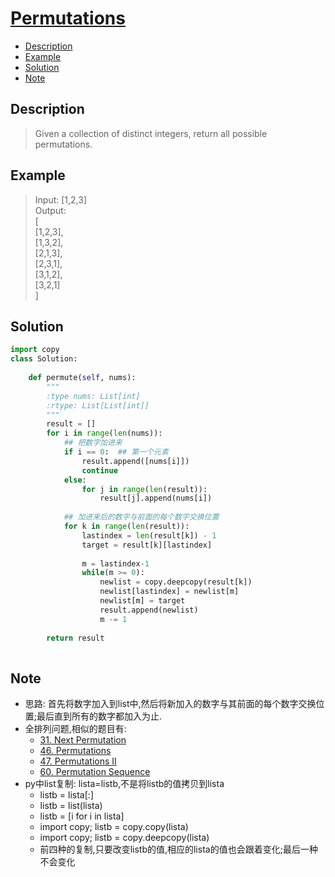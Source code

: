 # [Permutations](https://leetcode.com/problems/permutations/description/)

<!-- GFM-TOC -->
* <a href="#Description">Description</a>
* <a href="#Example">Example</a>
* <a href="#Solution">Solution</a>
* <a href="#Note">Note</a>
<!-- GFM-TOC -->


## <a name="Description">Description</a>
>Given a collection of distinct integers, return all possible permutations. </br>

## <a name="Example">Example</a>
>Input: [1,2,3]</br>
Output:</br>
[</br>
  [1,2,3],</br>
  [1,3,2],</br>
  [2,1,3],</br>
  [2,3,1],</br>
  [3,1,2],</br>
  [3,2,1]</br>
]</br>
## <a name="Solution">Solution</a>
```python
import copy
class Solution:
    
    def permute(self, nums):
        """
        :type nums: List[int]
        :rtype: List[List[int]]
        """
        result = []
        for i in range(len(nums)):
            ## 把数字加进来
            if i == 0:  ## 第一个元素
                result.append([nums[i]])
                continue
            else:
                for j in range(len(result)):
                    result[j].append(nums[i])
        
            ## 加进来后的数字与前面的每个数字交换位置
            for k in range(len(result)):
                lastindex = len(result[k]) - 1
                target = result[k][lastindex]
                
                m = lastindex-1
                while(m >= 0):
                    newlist = copy.deepcopy(result[k])
                    newlist[lastindex] = newlist[m]
                    newlist[m] = target
                    result.append(newlist)
                    m -= 1
            
        return result
   
```
## <a name="Note">Note</a>
* 思路: 首先将数字加入到list中,然后将新加入的数字与其前面的每个数字交换位置;最后直到所有的数字都加入为止.
* 全排列问题,相似的题目有:
  * [31. Next Permutation](https://leetcode.com/problems/next-permutation/)</br>
  * [46. Permutations](https://leetcode.com/problems/permutations/description/)</br>
  * [47. Permutations II](https://leetcode.com/problems/permutations-ii/)</br>
  * [60. Permutation Sequence](https://leetcode.com/problems/permutation-sequence/description/)</br>
* py中list复制: lista=listb,不是将listb的值拷贝到lista
  * listb = lista[:]
  * listb = list(lista)
  * listb = [i for i in lista]
  * import copy; listb = copy.copy(lista)
  * import copy; listb = copy.deepcopy(lista)
  * 前四种的复制,只要改变listb的值,相应的lista的值也会跟着变化;最后一种不会变化
  





